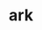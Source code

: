 ---
category: 3-letters
denotation: null
name: ark
reference_link: https://www.etymonline.com/word/ark
root_language: null
root_name: null
title: ark
type: free
word_sums:
- respelling: ark
  sum: 'Ark + '
---